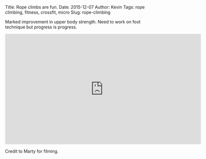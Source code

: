 Title: Rope climbs are fun.
Date: 2015-12-07
Author: Kevin
Tags: rope climbing, fitness, crossfit, micro
Slug: rope-climbing

Marked improvement in upper body strength. Need to work on foot technique but progress is progress.

<iframe width="640" height="360" src="https://www.youtube-nocookie.com/embed/QO0lUp6DO1A?rel=0" frameborder="0" allowfullscreen></iframe>

Credit to Marty for filming.
